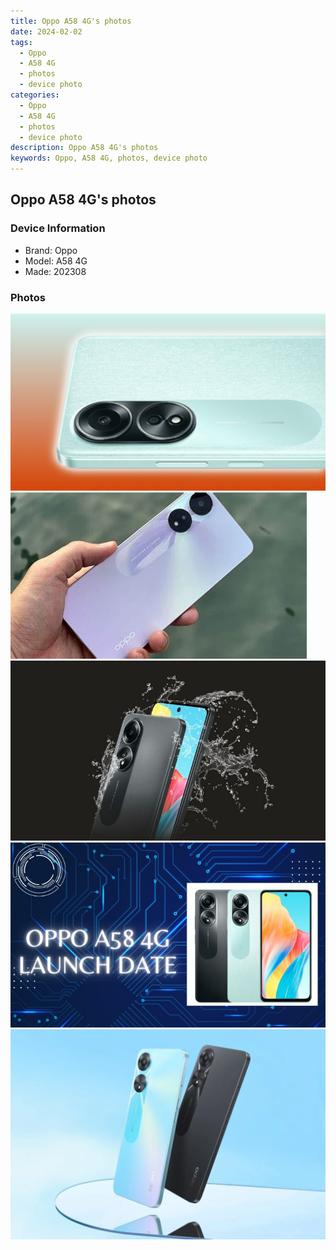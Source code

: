 ```yaml
---
title: Oppo A58 4G's photos
date: 2024-02-02
tags: 
  - Oppo
  - A58 4G
  - photos
  - device photo
categories: 
  - Oppo
  - A58 4G
  - photos
  - device photo
description: Oppo A58 4G's photos
keywords: Oppo, A58 4G, photos, device photo
---
```


## Oppo A58 4G's photos

### Device Information

- Brand: Oppo
- Model: A58 4G
- Made: 202308

### Photos

![/images/best-assets/devices/oppo/oppo-a58-4g/1.jpg](/images/best-assets/devices/oppo/oppo-a58-4g/1.jpg)
![/images/best-assets/devices/oppo/oppo-a58-4g/2.jpg](/images/best-assets/devices/oppo/oppo-a58-4g/2.jpg)
![/images/best-assets/devices/oppo/oppo-a58-4g/3.jpg](/images/best-assets/devices/oppo/oppo-a58-4g/3.jpg)
![/images/best-assets/devices/oppo/oppo-a58-4g/4.jpg](/images/best-assets/devices/oppo/oppo-a58-4g/4.jpg)
![/images/best-assets/devices/oppo/oppo-a58-4g/5.jpg](/images/best-assets/devices/oppo/oppo-a58-4g/5.jpg)
